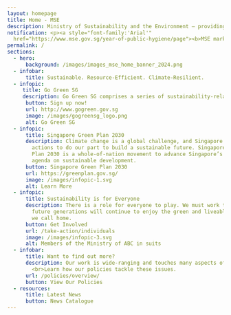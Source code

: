 ```yaml
---
layout: homepage
title: Home - MSE
description: Ministry of Sustainability and the Environment — providing Singapore with a clean and sustainable environment with resilient supplies of safe food and water
notification: <p><a style="font-family:'Arial'"
  href="https://www.mse.gov.sg/year-of-public-hygiene/page"><b>MSE marks 2024 as The Year of Public Hygiene</b></a></p>
permalink: /
sections:
  - hero:
      background: /images/images_mse_home_banner_2024.png
  - infobar:
      title: Sustainable. Resource-Efficient. Climate-Resilient.
  - infopic:
     title: Go Green SG
     description: Go Green SG comprises a series of sustainability-related events and activities in July organised by our People, Public and Private (3P) partners.
      button: Sign up now!
      url: http://www.gogreen.gov.sg
      image: /images/gogreensg_logo.png
      alt: Go Green SG
  - infopic:
      title: Singapore Green Plan 2030
      description: Climate change is a global challenge, and Singapore is taking firm
        actions to do our part to build a sustainable future. Singapore Green
        Plan 2030 is a whole-of-nation movement to advance Singapore’s national
        agenda on sustainable development.
      button: Singapore Green Plan 2030
      url: https://greenplan.gov.sg/
      image: /images/infopic-1.svg
      alt: Learn More
  - infopic:
      title: Sustainability is for Everyone
      description: There is a role for everyone to play. We must work together so that
        future generations will continue to enjoy the green and liveable island
        we call home.
      button: Get Involved
      url: /take-action/individuals
      image: /images/infopic-3.svg
      alt: Members of the Ministry of ABC in suits
  - infobar:
      title: Want to find out more?
      description: Our work is wide-ranging and touches many aspects of our lives.
        <br>Learn how our policies tackle these issues.
      url: /policies/overview/
      button: View Our Policies
  - resources:
      title: Latest News
      button: News Catalogue
---
```

